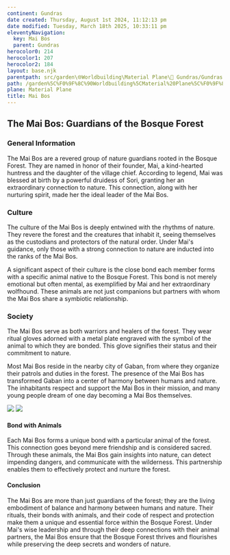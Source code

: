 ```yaml
---
continent: Gundras
date created: Thursday, August 1st 2024, 11:12:13 pm
date modified: Tuesday, March 18th 2025, 10:33:11 pm
eleventyNavigation:
  key: Mai Bos
  parent: Gundras
herocolor0: 214
herocolor1: 207
herocolor2: 184
layout: base.njk
parentpath: src/garden\🌐Worldbuilding\Material Plane\🏰 Gundras/Gundras.md
path: /garden%5C%F0%9F%8C%90Worldbuilding%5CMaterial%20Plane%5C%F0%9F%8F%B0%20Gundras%5CFactions/Mai%20Bos/
plane: Material Plane
title: Mai Bos
---
```


## The Mai Bos: Guardians of the Bosque Forest

### General Information

The Mai Bos are a revered group of nature guardians rooted in the Bosque Forest. They are named in honor of their founder, Mai, a kind-hearted huntress and the daughter of the village chief. According to legend, Mai was blessed at birth by a powerful druidess of Sori, granting her an extraordinary connection to nature. This connection, along with her nurturing spirit, made her the ideal leader of the Mai Bos.

### Culture

The culture of the Mai Bos is deeply entwined with the rhythms of nature. They revere the forest and the creatures that inhabit it, seeing themselves as the custodians and protectors of the natural order. Under Mai's guidance, only those with a strong connection to nature are inducted into the ranks of the Mai Bos.

A significant aspect of their culture is the close bond each member forms with a specific animal native to the Bosque Forest. This bond is not merely emotional but often mental, as exemplified by Mai and her extraordinary wolfhound. These animals are not just companions but partners with whom the Mai Bos share a symbiotic relationship.

### Society

The Mai Bos serve as both warriors and healers of the forest. They wear ritual gloves adorned with a metal plate engraved with the symbol of the animal to which they are bonded. This glove signifies their status and their commitment to nature.

Most Mai Bos reside in the nearby city of Gaban, from where they organize their patrols and duties in the forest. The presence of the Mai Bos has transformed Gaban into a center of harmony between humans and nature. The inhabitants respect and support the Mai Bos in their mission, and many young people dream of one day becoming a Mai Bos themselves.

![](/static/MaiBos-Glove01.png)  ![](/static/MaiBos-Glove02.png)

#### Bond with Animals

Each Mai Bos forms a unique bond with a particular animal of the forest. This connection goes beyond mere friendship and is considered sacred. Through these animals, the Mai Bos gain insights into nature, can detect impending dangers, and communicate with the wilderness. This partnership enables them to effectively protect and nurture the forest.

#### Conclusion

The Mai Bos are more than just guardians of the forest; they are the living embodiment of balance and harmony between humans and nature. Their rituals, their bonds with animals, and their code of respect and protection make them a unique and essential force within the Bosque Forest. Under Mai's wise leadership and through their deep connections with their animal partners, the Mai Bos ensure that the Bosque Forest thrives and flourishes while preserving the deep secrets and wonders of nature.